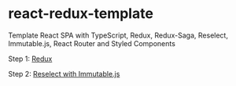 # react-redux-template
Template React SPA with TypeScript, Redux, Redux-Saga, Reselect, Immutable.js, React Router and Styled Components

Step 1: [Redux](https://github.com/kirzharov/react-redux-template/tree/feature/setup-redux)

Step 2: [Reselect with Immutable.js](https://github.com/kirzharov/react-redux-template/tree/feature/reselect-with-immutable)
